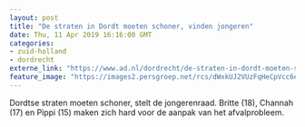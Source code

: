 ```yaml
---
layout: post
title: "De straten in Dordt moeten schoner, vinden jongeren"
date: Thu, 11 Apr 2019 16:16:00 GMT
categories: 
- zuid-holland 
- dordrecht 
externe_link: "https://www.ad.nl/dordrecht/de-straten-in-dordt-moeten-schoner-vinden-jongeren~a8870e8c/"
feature_image: "https://images2.persgroep.net/rcs/dWxkUJ2VUzFqHeCpVcc6ecKZdr8/diocontent/145255174/_fitwidth/400/?appId=21791a8992982cd8da851550a453bd7f&quality=0.7"
---
```


Dordtse straten moeten schoner, stelt de jongerenraad. Britte (18), Channah (17) en Pippi (15) maken zich hard voor de aanpak van het afvalprobleem.
